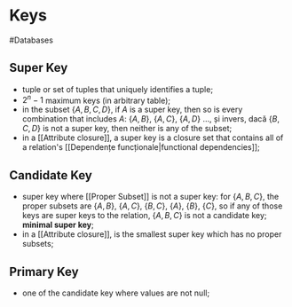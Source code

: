 # Keys

#Databases

## Super Key

- tuple or set of tuples that uniquely identifies a tuple;
- $2^n-1$ maximum keys (in arbitrary table);
- in the subset $\{A,B,C,D\}$, if $A$ is a super key, then so is every combination that includes $A$: $\{A,B\}, \ \{A,C\}, \ \{A,D\} \  \dots$, și invers, dacă $\{B,C,D\}$ is not a super key, then neither is any of the subset;
- in a [[Attribute closure]], a super key is a closure set that contains all of a relation's [[Dependențe funcționale|functional dependencies]];

## Candidate Key

- super key where [[Proper Subset]] is not a super key: for $\{A,B,C\}$, the proper subsets are $\{A,B\}, \ \{A,C\}, \ \{B,C\}, \ \{A\}, \ \{B\}, \ \{C\}$, so if any of those keys are super keys to the relation, $\{A,B,C\}$ is not a candidate key; **minimal super key**;
- in a [[Attribute closure]], is the smallest super key which has no proper subsets;

## Primary Key

- one of the candidate key where values are not null;
